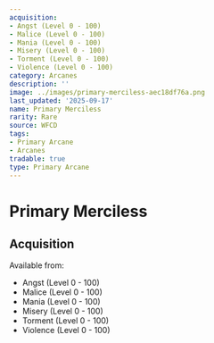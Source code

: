 ```yaml
---
acquisition:
- Angst (Level 0 - 100)
- Malice (Level 0 - 100)
- Mania (Level 0 - 100)
- Misery (Level 0 - 100)
- Torment (Level 0 - 100)
- Violence (Level 0 - 100)
category: Arcanes
description: ''
image: ../images/primary-merciless-aec18df76a.png
last_updated: '2025-09-17'
name: Primary Merciless
rarity: Rare
source: WFCD
tags:
- Primary Arcane
- Arcanes
tradable: true
type: Primary Arcane
---
```


# Primary Merciless

## Acquisition

Available from:
- Angst (Level 0 - 100)
- Malice (Level 0 - 100)
- Mania (Level 0 - 100)
- Misery (Level 0 - 100)
- Torment (Level 0 - 100)
- Violence (Level 0 - 100)

